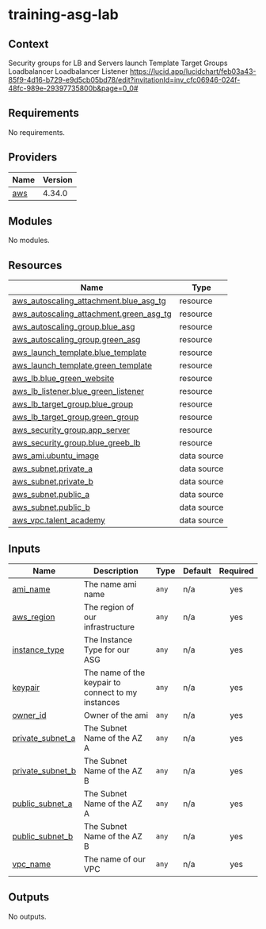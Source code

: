 # training-asg-lab

## Context
Security groups for LB and Servers
launch Template
Target Groups
Loadbalancer
Loadbalancer Listener
https://lucid.app/lucidchart/feb03a43-85f9-4d16-b729-e9d5cb05bd78/edit?invitationId=inv_cfc06946-024f-48fc-989e-29397735800b&page=0_0#
<!-- BEGIN_TF_DOCS -->
## Requirements

No requirements.

## Providers

| Name | Version |
|------|---------|
| <a name="provider_aws"></a> [aws](#provider\_aws) | 4.34.0 |

## Modules

No modules.

## Resources

| Name | Type |
|------|------|
| [aws_autoscaling_attachment.blue_asg_tg](https://registry.terraform.io/providers/hashicorp/aws/latest/docs/resources/autoscaling_attachment) | resource |
| [aws_autoscaling_attachment.green_asg_tg](https://registry.terraform.io/providers/hashicorp/aws/latest/docs/resources/autoscaling_attachment) | resource |
| [aws_autoscaling_group.blue_asg](https://registry.terraform.io/providers/hashicorp/aws/latest/docs/resources/autoscaling_group) | resource |
| [aws_autoscaling_group.green_asg](https://registry.terraform.io/providers/hashicorp/aws/latest/docs/resources/autoscaling_group) | resource |
| [aws_launch_template.blue_template](https://registry.terraform.io/providers/hashicorp/aws/latest/docs/resources/launch_template) | resource |
| [aws_launch_template.green_template](https://registry.terraform.io/providers/hashicorp/aws/latest/docs/resources/launch_template) | resource |
| [aws_lb.blue_green_website](https://registry.terraform.io/providers/hashicorp/aws/latest/docs/resources/lb) | resource |
| [aws_lb_listener.blue_green_listener](https://registry.terraform.io/providers/hashicorp/aws/latest/docs/resources/lb_listener) | resource |
| [aws_lb_target_group.blue_group](https://registry.terraform.io/providers/hashicorp/aws/latest/docs/resources/lb_target_group) | resource |
| [aws_lb_target_group.green_group](https://registry.terraform.io/providers/hashicorp/aws/latest/docs/resources/lb_target_group) | resource |
| [aws_security_group.app_server](https://registry.terraform.io/providers/hashicorp/aws/latest/docs/resources/security_group) | resource |
| [aws_security_group.blue_greeb_lb](https://registry.terraform.io/providers/hashicorp/aws/latest/docs/resources/security_group) | resource |
| [aws_ami.ubuntu_image](https://registry.terraform.io/providers/hashicorp/aws/latest/docs/data-sources/ami) | data source |
| [aws_subnet.private_a](https://registry.terraform.io/providers/hashicorp/aws/latest/docs/data-sources/subnet) | data source |
| [aws_subnet.private_b](https://registry.terraform.io/providers/hashicorp/aws/latest/docs/data-sources/subnet) | data source |
| [aws_subnet.public_a](https://registry.terraform.io/providers/hashicorp/aws/latest/docs/data-sources/subnet) | data source |
| [aws_subnet.public_b](https://registry.terraform.io/providers/hashicorp/aws/latest/docs/data-sources/subnet) | data source |
| [aws_vpc.talent_academy](https://registry.terraform.io/providers/hashicorp/aws/latest/docs/data-sources/vpc) | data source |

## Inputs

| Name | Description | Type | Default | Required |
|------|-------------|------|---------|:--------:|
| <a name="input_ami_name"></a> [ami\_name](#input\_ami\_name) | The name ami name | `any` | n/a | yes |
| <a name="input_aws_region"></a> [aws\_region](#input\_aws\_region) | The region of our infrastructure | `any` | n/a | yes |
| <a name="input_instance_type"></a> [instance\_type](#input\_instance\_type) | The Instance Type for our ASG | `any` | n/a | yes |
| <a name="input_keypair"></a> [keypair](#input\_keypair) | The name of the keypair to connect to my instances | `any` | n/a | yes |
| <a name="input_owner_id"></a> [owner\_id](#input\_owner\_id) | Owner of the ami | `any` | n/a | yes |
| <a name="input_private_subnet_a"></a> [private\_subnet\_a](#input\_private\_subnet\_a) | The Subnet Name of the AZ A | `any` | n/a | yes |
| <a name="input_private_subnet_b"></a> [private\_subnet\_b](#input\_private\_subnet\_b) | The Subnet Name of the AZ B | `any` | n/a | yes |
| <a name="input_public_subnet_a"></a> [public\_subnet\_a](#input\_public\_subnet\_a) | The Subnet Name of the AZ A | `any` | n/a | yes |
| <a name="input_public_subnet_b"></a> [public\_subnet\_b](#input\_public\_subnet\_b) | The Subnet Name of the AZ B | `any` | n/a | yes |
| <a name="input_vpc_name"></a> [vpc\_name](#input\_vpc\_name) | The name of our VPC | `any` | n/a | yes |

## Outputs

No outputs.
<!-- END_TF_DOCS -->